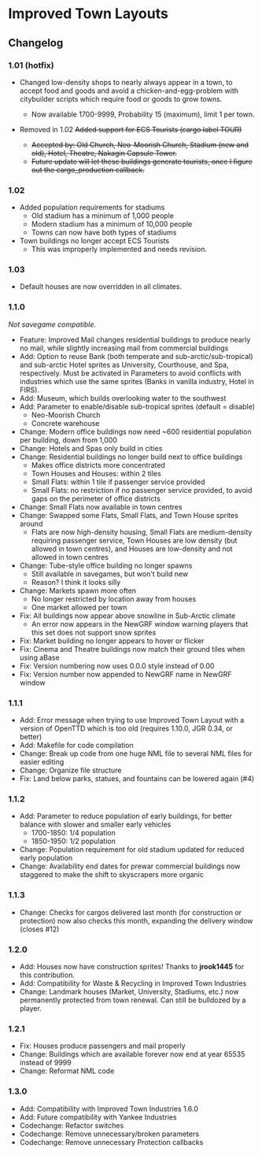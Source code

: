 # Improved Town Layouts

## Changelog

### 1.01 (hotfix)
- Changed low-density shops to nearly always appear in a town, to accept food and goods and avoid a chicken-and-egg-problem with citybuilder scripts which require food or goods to grow towns.
  - Now available 1700-9999, Probability 15 (maximum), limit 1 per town.

- Removed in 1.02 ~~Added support for ECS Tourists (cargo label TOUR)~~
  - ~~Accepted by: Old Church, Neo-Moorish Church, Stadium (new and old), Hotel, Theatre, Nakagin Capsule Tower.~~
  - ~~Future update will let these buildings generate tourists, once I figure out the cargo_production callback.~~

### 1.02
- Added population requirements for stadiums
  - Old stadium has a minimum of 1,000 people
  - Modern stadium has a minimum of 10,000 people
  - Towns can now have both types of stadiums
- Town buildings no longer accept ECS Tourists
  - This was improperly implemented and needs revision.
 
### 1.03
- Default houses are now overridden in all climates.

### 1.1.0
*Not savegame compatible.*
- Feature: Improved Mail changes residential buildings to produce nearly no mail, while slightly increasing mail from commercial buildings
- Add: Option to reuse Bank (both temperate and sub-arctic/sub-tropical) and sub-arctic Hotel sprites as University, Courthouse, and Spa, respectively. Must be activated in Parameters to avoid conflicts with industries which use the same sprites (Banks in vanilla industry, Hotel in FIRS).
- Add: Museum, which builds overlooking water to the southwest
- Add: Parameter to enable/disable sub-tropical sprites (default = disable)
  - Neo-Moorish Church
  - Concrete warehouse
- Change: Modern office buildings now need ~600 residential population per building, down from 1,000
- Change: Hotels and Spas only build in cities
- Change: Residential buildings no longer build next to office buildings
  - Makes office districts more concentrated
  - Town Houses and Houses: within 2 tiles
  - Small Flats: within 1 tile if passenger service provided
  - Small Flats: no restriction if no passenger service provided, to avoid gaps on the perimeter of office districts
- Change: Small Flats now available in town centres
- Change: Swapped some Flats, Small Flats, and Town House sprites around
  - Flats are now high-density housing, Small Flats are medium-density requiring passenger service, Town Houses are low density (but allowed in town centres), and Houses are low-density and not allowed in town centres
- Change: Tube-style office building no longer spawns
  - Still available in savegames, but won't build new
  - Reason? I think it looks silly
- Change: Markets spawn more often
  - No longer restricted by location away from houses
  - One market allowed per town
- Fix: All buildings now appear above snowline in Sub-Arctic climate
  - An error now appears in the NewGRF window warning players that this set does not support snow sprites
- Fix: Market building no longer appears to hover or flicker
- Fix: Cinema and Theatre buildings now match their ground tiles when using aBase
- Fix: Version numbering now uses 0.0.0 style instead of 0.00
- Fix: Version number now appended to NewGRF name in NewGRF window

### 1.1.1
- Add: Error message when trying to use Improved Town Layout with a version of OpenTTD which is too old (requires 1.10.0, JGR 0.34, or better)
- Add: Makefile for code compilation
- Change: Break up code from one huge NML file to several NML files for easier editing
- Change: Organize file structure
- Fix: Land below parks, statues, and fountains can be lowered again (#4)

### 1.1.2
- Add: Parameter to reduce population of early buildings, for better balance with slower and smaller early vehicles
  - 1700-1850: 1/4 population
  - 1850-1950: 1/2 population
- Change: Population requirement for old stadium updated for reduced early population
- Change: Availability end dates for prewar commercial buildings now staggered to make the shift to skyscrapers more organic

### 1.1.3
- Change: Checks for cargos delivered last month (for construction or protection) now also checks this month, expanding the delivery window (closes #12)

### 1.2.0
- Add: Houses now have construction sprites! Thanks to **jrook1445** for this contribution.
- Add: Compatibility for Waste & Recycling in Improved Town Industries
- Change: Landmark houses (Market, University, Stadiums, etc.) now permanently protected from town renewal. Can still be bulldozed by a player.

### 1.2.1
- Fix: Houses produce passengers and mail properly
- Change: Buildings which are available forever now end at year 65535 instead of 9999
- Change: Reformat NML code

### 1.3.0
- Add: Compatibility with Improved Town Industries 1.6.0
- Add: Future compatibility with Yankee Industries
- Codechange: Refactor switches
- Codechange: Remove unnecessary/broken parameters
- Codechange: Remove unnecessary Protection callbacks